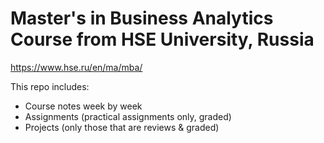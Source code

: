 # Master's in Business Analytics Course from HSE University, Russia
https://www.hse.ru/en/ma/mba/

This repo includes:
- Course notes week by week
- Assignments (practical assignments only, graded)
- Projects (only those that are reviews & graded)
